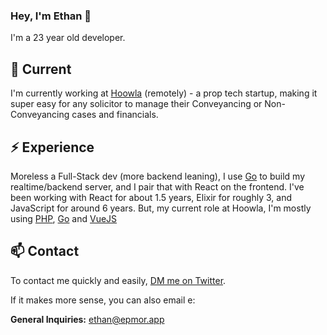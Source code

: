 ### Hey, I'm Ethan 👋

I'm a 23 year old developer.

## 🔭 Current

I'm currently working at [Hoowla](https://www.hoowla.com/) (remotely) - a prop tech startup, making it super easy for any solicitor to manage their Conveyancing or Non-Conveyancing cases and financials.

## ⚡️ Experience

Moreless a Full-Stack dev (more backend leaning), I use [Go](https://go.dev) to build my realtime/backend server, and I pair that with React on the frontend. I've been working with React for about 1.5 years, Elixir for roughly 3, and JavaScript for around 6 years. But, my current role at Hoowla, I'm mostly using [PHP](https://www.php.net/), [Go](https://go.dev/) and [VueJS](https://vuejs.org/)

## 📫 Contact

To contact me quickly and easily, [DM me on Twitter](https://twitter.com/glassofethanol).

If it makes more sense, you can also email e:

**General Inquiries:** ethan@epmor.app
